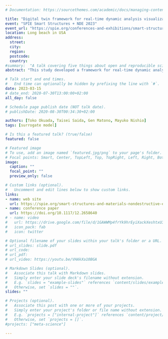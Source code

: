 ```yaml
---
# Documentation: https://sourcethemes.com/academic/docs/managing-content/

title: "Digital twin framework for real-time dynamic analysis visualization with detecting dynamic changes in structures properties using PINN"
event: "SPIE Smart Structures + NDE 2023"
event_url: "https://spie.org/conferences-and-exhibitions/smart-structures-nde"
location: Long beach in USA
address:
  street:
  city:
  region:
  postcode:
  country:
#summary:  "A talk covering five things about open and reproducible science that every early career researcher should know. Practical tools are also covered."
abstract: "This study developed a framework for real-time dynamic analysis of structural members using physics-informed neural networks (PINN). The interest in the use of augmented reality (AR) and virtual reality (VR) technologies to visualize the results of simulations is now increasing, and many researches are taking efforts to make these simulations more interactive and real-time. However, the application of structural dynamic simulations is limited due to its high computational cost. In this study, the Physics-informed neural networks (PINN) was used to conduct the real-time vibration analysis of a cantilever beam as a basic investigation. Prior to the real-time simulation, a PINN model for solving the cantilever beam undamped free vibration problem was constructed. Sequential trainings and predictions for the real-time simulation were then implemented at fine increment time steps by PINN. The distributions of displacement and bending moment, which were the outputs of the PINN simulations were visualized in AR on the real beam with converting the outputs to color contour for intuitive understanding. The RS framework based on PINN simulation and AR was then recognized to lead to the RS with data assimilation for real-time evaluation of structural condition using measurement data."

# Talk start and end times.
#   End time can optionally be hidden by prefixing the line with `#`.
date: 2023-03-15
# date_end: 2020-07-30T13:00:00+02:00
all_day: false

# Schedule page publish date (NOT talk date).
# publishDate: 2020-08-30T00:34:30+02:00

authors: [Toko Okuada, Taisei Saida, Gen Matono, Mayuko Nishio]
tags: [surrogate model]

# Is this a featured talk? (true/false)
featured: false

# Featured image
# To use, add an image named `featured.jpg/png` to your page's folder. 
# Focal points: Smart, Center, TopLeft, Top, TopRight, Left, Right, BottomLeft, Bottom, BottomRight.
image:
  caption: ""
  focal_point: ""
  preview_only: false

# Custom links (optional).
#   Uncomment and edit lines below to show custom links.
links:
- name: web site
  url: https://spie.org/smart-structures-and-materials-nondestructive-evaluation-and-health-monitoring/presentation/Digital-twin-framework-for-real-time-dynamic-analysis-visualization-with/12486-46?enableBackToBrowse=true&SSO=1
- name: conference paper
  url: https://doi.org/10.1117/12.2658640
# - name: video
#   url: https://drive.google.com/file/d/1GAWWMp4frYk9hrEyiXackXeshtxU3lCh/view?usp=share_link
#   icon_pack: fab
#   icon: twitter

# Optional filename of your slides within your talk's folder or a URL.
# url_slides: slide.pdf
# url_code:
# url_pdf:
# url_video: https://youtu.be/VHAkXa10BGA

# Markdown Slides (optional).
#   Associate this talk with Markdown slides.
#   Simply enter your slide deck's filename without extension.
#   E.g. `slides = "example-slides"` references `content/slides/example-slides.md`.
#   Otherwise, set `slides = ""`.
slides: ""

# Projects (optional).
#   Associate this post with one or more of your projects.
#   Simply enter your project's folder or file name without extension.
#   E.g. `projects = ["internal-project"]` references `content/project/deep-learning/index.md`.
#   Otherwise, set `projects = []`.
#projects: ["meta-science"]

---
```

